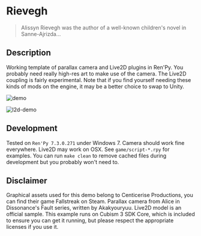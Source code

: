 # Rievegh
> Alissyn Rievegh was the author of a well-known children's novel in Sanne-Ajrizda...

## Description
Working template of parallax camera and Live2D plugins in Ren'Py. You probably need
really high-res art to make use of the camera. The Live2D coupling is fairly experimental.
Note that if you find yourself needing these kinds of mods on the engine, it may
be a better choice to swap to Unity.

![demo](demo.gif)

![l2d-demo](l2d.gif)

## Development
Tested on `Ren'Py 7.3.0.271` under Windows 7. Camera should work fine everywhere.
Live2D may work on OSX. See `game/script-*.rpy` for examples. You can run `make clean`
to remove cached files during development but you probably won't need to.

## Disclaimer
Graphical assets used for this demo belong to Centicerise Productions, you can
find their game Fallstreak on Steam. Parallax camera from Alice in Dissonance's
Fault series, written by Akakyouryuu. Live2D model is an official sample. This
example runs on Cubism 3 SDK Core, which is included to ensure you can get it
running, but please respect the appropriate licenses if you use it.
